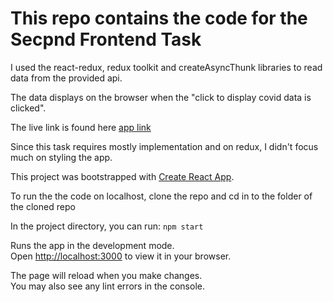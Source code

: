 # This repo contains the code for the Secpnd Frontend Task

I used the react-redux, redux toolkit and createAsyncThunk libraries to read data from the provided api.

The data displays on the browser when the "click to display covid data is clicked".

The live link is found here [app link](https://redux-api-task.netlify.app/)


Since this task requires mostly implementation and on redux, I didn't focus much on styling the app.

This project was bootstrapped with [Create React App](https://github.com/facebook/create-react-app).

To run the the code on localhost, clone the repo and cd in to the folder of the cloned repo

In the project directory, you can run: `npm start`

Runs the app in the development mode.\
Open [http://localhost:3000](http://localhost:3000) to view it in your browser.

The page will reload when you make changes.\
You may also see any lint errors in the console.
